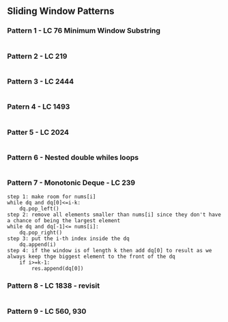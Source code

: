 ## Sliding Window Patterns
### Pattern 1 - LC 76 Minimum Window Substring
```
```
### Pattern 2 - LC 219
```
```
### Pattern 3 - LC 2444
```
```
### Patern 4 - LC 1493
```
```
### Patter 5 - LC 2024
```
```
### Pattern 6 - Nested double whiles loops
```
```
### Pattern 7 - Monotonic Deque - LC 239
```
step 1: make room for nums[i]
while dq and dq[0]<=i-k:
    dq.pop_left()
step 2: remove all elements smaller than nums[i] since they don't have a chance of being the largest element
while dq and dq[-1]<= nums[i]:
    dq.pop_right()
step 3: put the i-th index inside the dq
    dq.append(i)
step 4: if the window is of length k then add dq[0] to result as we always keep thge biggest element to the front of the dq
    if i>=k-1:
        res.append(dq[0])
```
### Pattern 8 - LC 1838 - revisit
```
```

### Pattern 9 - LC 560, 930
```
```